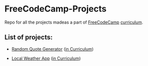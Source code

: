 # FreeCodeCamp-Projects

Repo for all the projects madeas a part of [FreeCodeCamp](https://freecodecamp.org) [curriculum](https://learn.freecodecamp.org/).

## List of projects:

- [Random Quote Generator](https://kshitijaaj.github.io/FreeCodeCamp-Projects/Random%20Quote%20Generator/) ([in Curriculum](https://learn.freecodecamp.org/front-end-libraries/front-end-libraries-projects/build-a-random-quote-machine/))

- [Local Weather App](https://kshitijaaj.github.io/FreeCodeCamp-Projects/Local%20Weather%20App/) ([in Curriculum](https://learn.freecodecamp.org/coding-interview-prep/take-home-projects/show-the-local-weather/))
